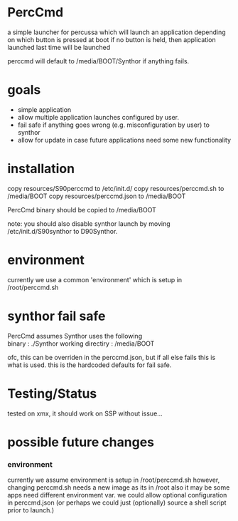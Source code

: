 # PercCmd

a simple launcher for percussa which will launch an application depending on which button is pressed at boot
if no button is held, then application launched last time will be launched

perccmd will default to /media/BOOT/Synthor if anything fails.


# goals
- simple application 
- allow multiple application launches configured by user.
- fail safe if anything goes wrong (e.g. misconfiguration by user) to synthor
- allow for update in case future applications need some new functionality 


# installation
copy resources/S90perccmd to /etc/init.d/
copy resources/perccmd.sh to /media/BOOT
copy resources/perccmd.json to /media/BOOT

PercCmd binary should be copied to /media/BOOT


note:  you should also disable synthor launch by moving /etc/init.d/S90synthor to D90Synthor.

# environment
currently we use a common 'environment' which is setup in /root/perccmd.sh


# synthor fail safe
PercCmd assumes Synthor uses the following  
binary : ./Synthor
working directiry : /media/BOOT

ofc, this can be overriden in the perccmd.json, but if all else fails this is what is used.
this is the hardcoded defaults for fail safe.


# Testing/Status
tested on xmx, it should work on SSP without issue... 


# possible future changes
### environment
currently we assume environment is setup in /root/perccmd.sh 
however, changing perccmd.sh needs a new image as its in /root
also it may be some apps need different environment var.
we could allow optional configuration in perccmd.json
(or perhaps we could just (optionally) source a shell script prior to launch.)


